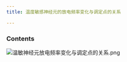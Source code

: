 ```yaml
---
title: 温度敏感神经元的放电频率变化与调定点的关系

--- 
```


### Contents
![温敏神经元放电频率变化与调定点的关系.png](/note-images/温敏神经元放电频率变化与调定点的关系.png)
 
